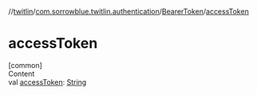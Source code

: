 //[twitlin](../../index.md)/[com.sorrowblue.twitlin.authentication](../index.md)/[BearerToken](index.md)/[accessToken](access-token.md)



# accessToken  
[common]  
Content  
val [accessToken](access-token.md): [String](https://kotlinlang.org/api/latest/jvm/stdlib/kotlin/-string/index.html)  



